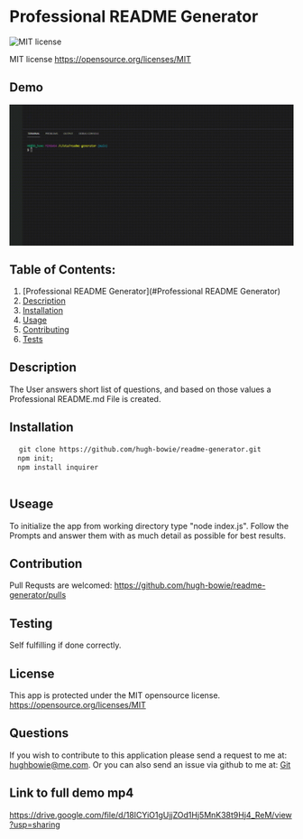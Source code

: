

  # Professional README Generator

  ![MIT license](https://img.shields.io/badge/License-MIT-yellow.svg)
  
  MIT license https://opensource.org/licenses/MIT


## Demo
<p align="center">
  <img width="700" align="center" src='https://github.com/hugh-bowie/readme-generator/blob/main/assets/readme-demo%20(1).gif' alt='demo'/>
  </p>
  
 
  
  ## Table of Contents:

  1. [Professional README Generator](#Professional README Generator)
  2. [Description](###description)
  3. [Installation](###installation) 
  4. [Usage](###usage) 
  5. [Contributing](###contributing)
  6. [Tests](###tests)
 


  ## Description 


  The User answers short list of questions, and based on those values a Professional README.md File is created. 


  ## Installation
  <pre>
  <code>git clone https://github.com/hugh-bowie/readme-generator.git
  npm init;
  npm install inquirer</code>
  </pre>
  
  ## Useage 
  
  To initialize the app from working directory type "node index.js".
  Follow the Prompts and answer them with as much detail as possible for best results.


  ## Contribution

  Pull Requsts are welcomed:
  https://github.com/hugh-bowie/readme-generator/pulls


  ## Testing


  Self fulfilling if done correctly.


  ## License
  
  
  This app is protected under the MIT opensource license.
  https://opensource.org/licenses/MIT


  ## Questions


  If you wish to contribute to this application please send a request to me at: hughbowie@me.com.
  Or you can also send an issue via github to me at: [Git](github.com/hugh-bowie/)


  ## Link to full demo mp4
  
  
  https://drive.google.com/file/d/18ICYiO1gUjjZOd1Hj5MnK38t9Hj4_ReM/view?usp=sharing

